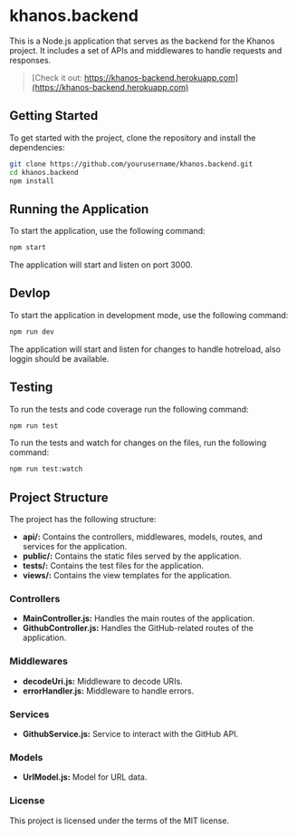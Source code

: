 # khanos.backend

This is a Node.js application that serves as the backend for the Khanos project. It includes a set of APIs and middlewares to handle requests and responses.

> [Check it out: https://khanos-backend.herokuapp.com](https://khanos-backend.herokuapp.com)

## Getting Started

To get started with the project, clone the repository and install the dependencies:

```sh
git clone https://github.com/yourusername/khanos.backend.git
cd khanos.backend
npm install
```

## Running the Application

To start the application, use the following command:
```sh
npm start
```
The application will start and listen on port 3000.

## Devlop

To start the application in development mode, use the following command:

```sh
npm run dev
```
The application will start and listen for changes to handle hotreload, also loggin should be available.

## Testing

To run the tests and code coverage run the following command:
```sh
npm run test
```

To run the tests and watch for changes on the files, run the following command:
```sh
npm run test:watch
```

## Project Structure
The project has the following structure:

- **api/:** Contains the controllers, middlewares, models, routes, and services for the application.
- **public/:** Contains the static files served by the application.
- **tests/:** Contains the test files for the application.
- **views/:** Contains the view templates for the application.

### Controllers
- **MainController.js:** Handles the main routes of the application.
- **GithubController.js:** Handles the GitHub-related routes of the application.

### Middlewares
- **decodeUri.js:** Middleware to decode URIs.
- **errorHandler.js:** Middleware to handle errors.

### Services
- **GithubService.js:** Service to interact with the GitHub API.

### Models
- **UrlModel.js:** Model for URL data.

### License
This project is licensed under the terms of the MIT license.
